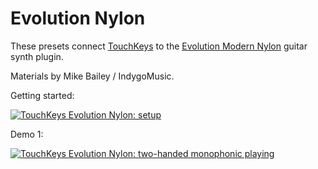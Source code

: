 # Evolution Nylon

These presets connect [TouchKeys](http://touchkeys.co.uk) to the [Evolution Modern Nylon](https://www.orangetreesamples.com/products/evolution-modern-nylon) guitar synth plugin.

Materials by Mike Bailey / IndygoMusic.

Getting started:

[![TouchKeys Evolution Nylon: setup](https://img.youtube.com/vi/horeJPM3cjQ/0.jpg)](https://www.youtube.com/watch?v=horeJPM3cjQ)

Demo 1:

[![TouchKeys Evolution Nylon: two-handed monophonic playing](https://img.youtube.com/vi/qpRC8LNeX6c/0.jpg)](https://www.youtube.com/watch?v=qpRC8LNeX6c)